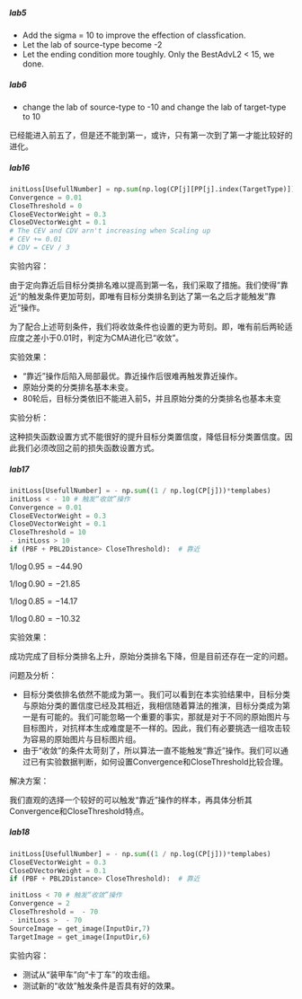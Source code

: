 ##### lab5

- Add the sigma = 10 to improve the effection of classfication.
- Let the lab of source-type become -2
- Let the ending condition more toughly. Only the BestAdvL2 < 15, we done.

##### lab6

- change the lab of source-type to -10 and change the lab of target-type to 10

已经能进入前五了，但是还不能到第一，或许，只有第一次到了第一才能比较好的进化。

##### lab16

```python
initLoss[UsefullNumber] = np.sum(np.log(CP[j][PP[j].index(TargetType)])-np.log(CP[j]))
Convergence = 0.01
CloseThreshold = 0
CloseEVectorWeight = 0.3
CloseDVectorWeight = 0.1
# The CEV and CDV arn't increasing when Scaling up 
# CEV += 0.01
# CDV = CEV / 3
```

实验内容：

​	由于定向靠近后目标分类排名难以提高到第一名，我们采取了措施。我们使得”靠近“的触发条件更加苛刻，即唯有目标分类排名到达了第一名之后才能触发”靠近“操作。

​	为了配合上述苛刻条件，我们将收敛条件也设置的更为苛刻。即，唯有前后两轮适应度之差小于0.01时，判定为CMA进化已“收敛”。

实验效果：

- “靠近”操作后陷入局部最优。靠近操作后很难再触发靠近操作。
- 原始分类的分类排名基本未变。
- 80轮后，目标分类依旧不能进入前5，并且原始分类的分类排名也基本未变

实验分析：

​	这种损失函数设置方式不能很好的提升目标分类置信度，降低目标分类置信度。因此我们必须改回之前的损失函数设置方式。

##### lab17

```python
initLoss[UsefullNumber] = - np.sum((1 / np.log(CP[j]))*templabes)
initLoss < - 10 # 触发“收敛”操作
Convergence = 0.01
CloseEVectorWeight = 0.3
CloseDVectorWeight = 0.1
CloseThreshold = 10
- initLoss > 10 
if (PBF + PBL2Distance> CloseThreshold):  # 靠近
```
${1/{\log{0.95}}=-44.90}$

${1/{\log{0.90}}=-21.85}$

${1/{\log{0.85}}=-14.17}$

${1/{\log{0.80}}=-10.32}$

实验效果：

​	成功完成了目标分类排名上升，原始分类排名下降，但是目前还存在一定的问题。

问题及分析：

- 目标分类依排名依然不能成为第一。我们可以看到在本实验结果中，目标分类与原始分类的置信度已经及其相近，我相信随着算法的推演，目标分类成为第一是有可能的。我们可能忽略一个重要的事实，那就是对于不同的原始图片与目标图片，对抗样本生成难度是不一样的。因此，我们有必要挑选一组攻击较为容易的原始图片与目标图片组。
- 由于“收敛”的条件太苛刻了，所以算法一直不能触发“靠近”操作。我们可以通过已有实验数据判断，如何设置Convergence和CloseThreshold比较合理。

解决方案：

​	我们直观的选择一个较好的可以触发“靠近”操作的样本，再具体分析其Convergence和CloseThreshold特点。

##### lab18

```python
initLoss[UsefullNumber] = - np.sum((1 / np.log(CP[j]))*templabes)
CloseEVectorWeight = 0.3
CloseDVectorWeight = 0.1
if (PBF + PBL2Distance> CloseThreshold):  # 靠近

initLoss < 70 # 触发“收敛”操作
Convergence = 2
CloseThreshold =  - 70
- initLoss >  - 70
SourceImage = get_image(InputDir,7)
TargetImage = get_image(InputDir,6)
```

实验内容：

- 测试从“装甲车”向“卡丁车”的攻击组。
- 测试新的“收敛”触发条件是否具有好的效果。





